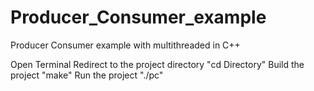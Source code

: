 # Producer_Consumer_example
Producer Consumer example with multithreaded in C++


Open Terminal
Redirect to the project directory "cd Directory"
Build the project "make"
Run the project "./pc"
